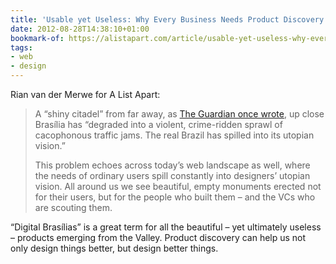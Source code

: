 ```yaml
---
title: 'Usable yet Useless: Why Every Business Needs Product Discovery'
date: 2012-08-28T14:38:10+01:00
bookmark-of: https://alistapart.com/article/usable-yet-useless-why-every-business-needs-product-discovery
tags:
- web
- design
---
```

Rian van der Merwe for A List Apart:

> A “shiny citadel” from far away, as [The Guardian once wrote][1], up close Brasília has “degraded into a violent, crime-ridden sprawl of cacophonous traffic jams. The real Brazil has spilled into its utopian vision.”
>
> This problem echoes across today’s web landscape as well, where the needs of ordinary users spill constantly into designers’ utopian vision. All around us we see beautiful, empty monuments erected not for their users, but for the people who built them – and the VCs who are scouting them.

“Digital Brasílias” is a great term for all the beautiful – yet ultimately useless – products emerging from the Valley. Product discovery can help us not only design things better, but design better things.

[1]: https://www.theguardian.com/world/2008/mar/12/brazil
